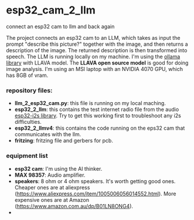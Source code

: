 # esp32_cam_2_llm
connect an esp32 cam to llm and back again

The project connects an esp32 cam to an LLM, which takes as input the prompt "describe this picture?" together with the image, and then returns a description of the image. The returned description is then transformed into speech. The LLM is running locally on my machine. I'm using the [ollama library](https://ollama.com/) with LLAVA model. The __LLAVA open source model__ is good for doing image analysis. I'm using an MSI laptop with an NVIDIA 4070 GPU, which has 8GB of vram.

### repository files:

* __llm_2_esp32_cam.py__: this file is running on my local maching.
* __esp32_2_llm__: this contains the test internet radio file from the audio [esp32-i2s library](https://github.com/schreibfaul1/ESP32-audioI2S). Try to get this working first to troubleshoot any i2s difficulties.
* __esp32_2_llmv4__: this contains the code running on the eps32 cam that communicates with the llm.
* __fritzing__: fritzing file and gerbers for pcb.

### equipment list

* __esp32 cam__: I'm using the AI thinker.
* __MAX 98357__: Audio amplifier.
* __speakers__: 8 ohm or 4 ohm speakers. It's worth getting good ones. Cheaper ones are at aliexpress (https://www.aliexpress.com/item/1005006056014552.html). More expensive ones are at Amazon (https://www.amazon.com.au/dp/B01LN8ONG4).
* 
